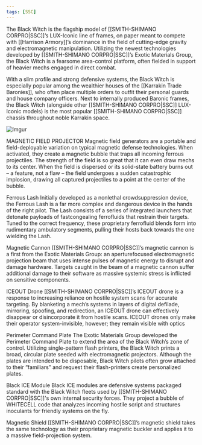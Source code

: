 ```yaml
---
tags: [SSC]
---
```

The Black Witch is the flagship model of [[SMITH-SHIMANO CORPRO|SSC]]’s LUX-Iconic line of frames, on paper meant to compete with [[Harrison Armory]]’s dominance in the field of cutting-edge gravity and electromagnetic manipulation. Utilizing the newest technologies developed by [[SMITH-SHIMANO CORPRO|SSC]]’s Exotic Materials Group, the Black Witch is a fearsome area-control platform, often fielded in support of heavier mechs engaged in direct combat.

With a slim profile and strong defensive systems, the Black Witch is especially popular among the wealthier houses of the [[Karrakin Trade Baronies]], who often place multiple orders to outfit their personal guards and house company officers. Next to internally produced Baronic frames, the Black Witch (alongside other [[SMITH-SHIMANO CORPRO|SSC]] LUX-Iconic models) is the most popular [[SMITH-SHIMANO CORPRO|SSC]] chassis throughout noble Karrakin space.

![Imgur](https://i.imgur.com/hkobef5.png)

MAGNETIC FIELD PROJECTOR
	Magnetic field generators are a portable and field-deployable variation on typical magnetic defense technologies. When activated, they create a magnetic bubble that traps all incoming ferrous projectiles. The strength of the field is so great that it can even draw mechs to its center. When the field is dispersed or its solid-state battery burns out – a feature, not a flaw – the field undergoes a sudden catastrophic implosion, drawing all captured projectiles to a point at the center of the bubble.

Ferrous Lash
	Initially developed as a nonlethal crowdsuppression device, the Ferrous Lash is a far more complex and dangerous device in the hands of the right pilot. The Lash consists of a series of integrated launchers that detonate payloads of fastcongealing ferrofluids that restrain their targets. Tuned to the correct frequency, these proprietary ferrofluid blends form into rudimentary ambulatory segments, pulling their hosts back towards the one wielding the Lash.

Magnetic Cannon
	[[SMITH-SHIMANO CORPRO|SSC]]’s magnetic cannon is a first from the Exotic Materials Group: an aperturefocused electromagnetic projection beam that uses intense pulses of magnetic energy to disrupt and damage hardware. Targets caught in the beam of a magnetic cannon suffer additional damage to their software as massive systemic stress is inflicted on sensitive components.

ICEOUT Drone
	[[SMITH-SHIMANO CORPRO|SSC]]’s ICEOUT drone is a response to increasing reliance on hostile system scans for accurate targeting. By blanketing a mech’s systems in layers of digital defilade, mirroring, spoofing, and redirection, an ICEOUT drone can effectively disappear or disincorporate it from hostile scans. ICEOUT drones only make their operator system-invisible, however; they remain visible with optics

Perimeter Command Plate
	The Exotic Materials Group developed the Perimeter Command Plate to extend the area of the Black Witch’s zone of control. Utilizing single-pattern flash printers, the Black Witch prints a broad, circular plate seeded with electromagnetic projectors. Although the plates are intended to be disposable, Black Witch pilots often grow attached to their “familiars” and request their flash-printers create personalized plates.

Black ICE Module
	Black ICE modules are defensive systems packaged standard with the Black Witch fleets used by [[SMITH-SHIMANO CORPRO|SSC]]'s own internal security forces. They project a bubble of WHITECELL code that analyzes incoming hostile script and structures inoculants for friendly systems on the fly.

Magnetic Shield
	[[SMITH-SHIMANO CORPRO|SSC]]’s magnetic shield takes the same technology as their proprietary magnetic buckler and applies it to a massive field-projection system.